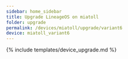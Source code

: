 ```yaml
---
sidebar: home_sidebar
title: Upgrade LineageOS on miatoll
folder: upgrade
permalink: /devices/miatoll/upgrade/variant6
device: miatoll_variant6
---
```

{% include templates/device_upgrade.md %}
